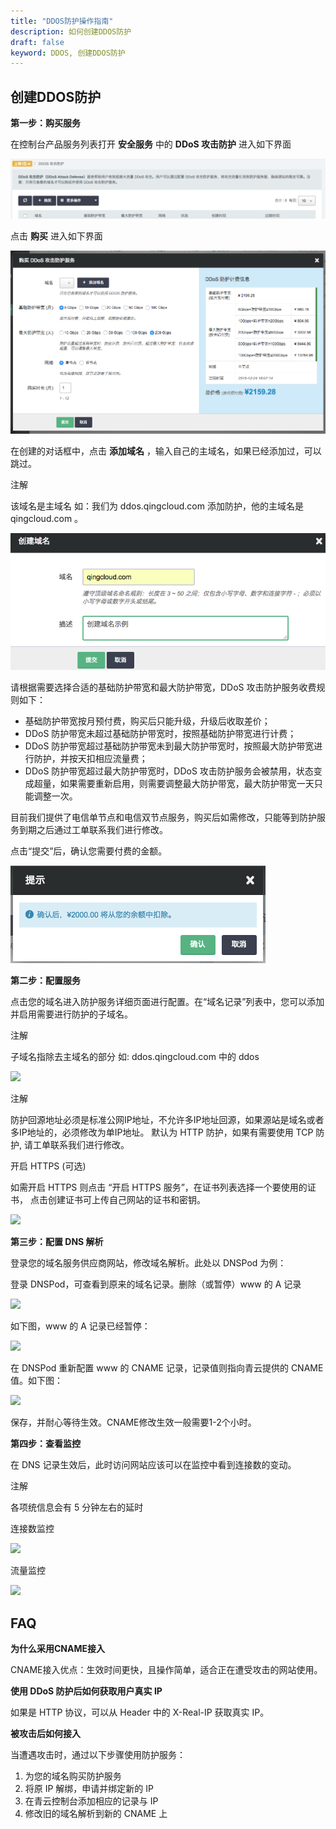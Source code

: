 ```yaml
---
title: "DDOS防护操作指南"
description: 如何创建DDOS防护
draft: false
keyword: DDOS, 创建DDOS防护
---
```



## 创建DDOS防护

**第一步：购买服务**

在控制台产品服务列表打开 **安全服务** 中的 **DDoS 攻击防护** 进入如下界面

![](../../_images/main_page.png)

点击 **购买** 进入如下界面

![](../../_images/create.png)

在创建的对话框中，点击 **添加域名** ，输入自己的主域名，如果已经添加过，可以跳过。

注解

该域名是主域名 如：我们为 ddos.qingcloud.com 添加防护，他的主域名是 qingcloud.com 。

![](../../_images/create_cdn_2.png)

请根据需要选择合适的基础防护带宽和最大防护带宽，DDoS 攻击防护服务收费规则如下：

*   基础防护带宽按月预付费，购买后只能升级，升级后收取差价；
*   DDoS 防护带宽未超过基础防护带宽时，按照基础防护带宽进行计费；
*   DDoS 防护带宽超过基础防护带宽未到最大防护带宽时，按照最大防护带宽进行防护，并按天扣相应流量费；
*   DDoS 防护带宽超过最大防护带宽时，DDoS 攻击防护服务会被禁用，状态变成超量，如果需要重新启用，则需要调整最大防护带宽，最大防护带宽一天只能调整一次。

目前我们提供了电信单节点和电信双节点服务，购买后如需修改，只能等到防护服务到期之后通过工单联系我们进行修改。

点击“提交”后，确认您需要付费的金额。

![](../../_images/buy.png)

**第二步：配置服务**

点击您的域名进入防护服务详细页面进行配置。在“域名记录”列表中，您可以添加并启用需要进行防护的子域名。

注解

子域名指除去主域名的部分 如: ddos.qingcloud.com 中的 ddos

![](../../../_images/add_record.png)

注解

防护回源地址必须是标准公网IP地址，不允许多IP地址回源，如果源站是域名或者多IP地址的，必须修改为单IP地址。 默认为 HTTP 防护，如果有需要使用 TCP 防护, 请工单联系我们进行修改。

开启 HTTPS (可选)

如需开启 HTTPS 则点击 “开启 HTTPS 服务”，在证书列表选择一个要使用的证书， 点击创建证书可上传自己网站的证书和密钥。

![](../../../_images/create_cdn_4.png)

**第三步：配置 DNS 解析**

登录您的域名服务供应商网站，修改域名解析。此处以 DNSPod 为例：

登录 DNSPod，可查看到原来的域名记录。删除（或暂停）www 的 A 记录

![](../../../_images/dnspod_main.png)

如下图，www 的 A 记录已经暂停：

![](../../../_images/dnspod_stopped.png)

在 DNSPod 重新配置 www 的 CNAME 记录，记录值则指向青云提供的 CNAME 值。如下图：

![](../../../_images/dnspod_add.png)

保存，并耐心等待生效。CNAME修改生效一般需要1-2个小时。

**第四步：查看监控**

在 DNS 记录生效后，此时访问网站应该可以在监控中看到连接数的变动。

注解

各项统信息会有 5 分钟左右的延时

连接数监控

![](../../../_images/monitor_connection_number.png)

流量监控

![](../../../_images/monitor_bandwidth.png)

## FAQ

**为什么采用CNAME接入**

CNAME接入优点：生效时间更快，且操作简单，适合正在遭受攻击的网站使用。

**使用 DDoS 防护后如何获取用户真实 IP**

如果是 HTTP 协议，可以从 Header 中的 X-Real-IP 获取真实 IP。

**被攻击后如何接入**

当遭遇攻击时，通过以下步骤使用防护服务：

1.  为您的域名购买防护服务
2.  将原 IP 解绑，申请并绑定新的 IP
3.  在青云控制台添加相应的记录与 IP
4.  修改旧的域名解析到新的 CNAME 上
